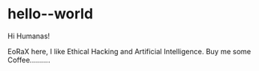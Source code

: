 # hello--world

Hi Humanas!

EoRaX here, I like Ethical Hacking and Artificial Intelligence.
Buy me some Coffee..........
